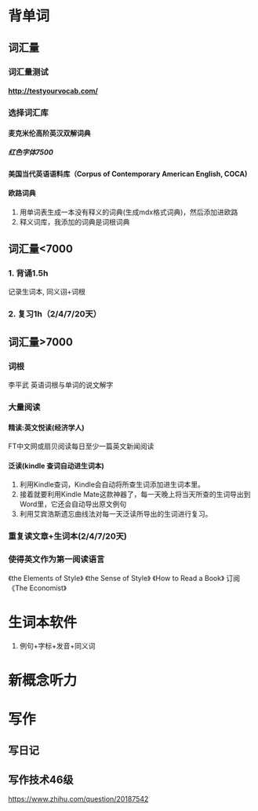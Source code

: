 # 背单词

## 词汇量
### 词汇量测试 
#### http://testyourvocab.com/


### 选择词汇库
#### 麦克米伦高阶英汉双解词典 
##### 红色字体7500
#### 美国当代英语语料库（Corpus of Contemporary American English, COCA)
#### 欧路词典
1. 用单词表生成一本没有释义的词典(生成mdx格式词典)，然后添加进欧路
2. 释义词库，我添加的词典是词根词典

## 词汇量<7000
### 1. 背诵1.5h
记录生词本, 同义诩+词根
### 2. 复习1h（2/4/7/20天）

## 词汇量>7000
### 词根
李平武 英语词根与单词的说文解字

### 大量阅读
#### 精读:英文悦读(经济学人)
FT中文网或扇贝阅读每日至少一篇英文新闻阅读

#### 泛读(kindle 查词自动进生词本)
1. 利用Kindle查词，Kindle会自动将所查生词添加进生词本里。
2. 接着就要利用Kindle Mate这款神器了，每一天晚上将当天所查的生词导出到Word里，它还会自动导出原文例句
3. 利用艾宾浩斯遗忘曲线法对每一天泛读所导出的生词进行复习。

### 重复读文章+生词本(2/4/7/20天)

### 使得英文作为第一阅读语言
《the Elements of Style》
《the Sense of Style》
《How to Read a Book》
订阅《The Economist》

# 生词本软件
1. 例句+字标+发音+同义词

# 新概念听力

# 写作
## 写日记
## 写作技术46级
https://www.zhihu.com/question/20187542
